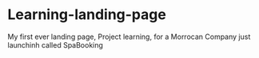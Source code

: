 # Learning-landing-page
My first ever landing page, Project learning, for a Morrocan Company just launchinh called SpaBooking
